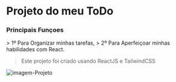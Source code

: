 <h1>Projeto do meu ToDo</h1>

<h3>Principais Funçoes</h3>
> 1º Para Organizar minhas tarefas,
> 2º Para Aperfeiçoar minhas habilidades com React.

>Este projeto foi criado usando ReactJS e TailwindCSS

<img src="" alt="imagem-Projeto"/>
